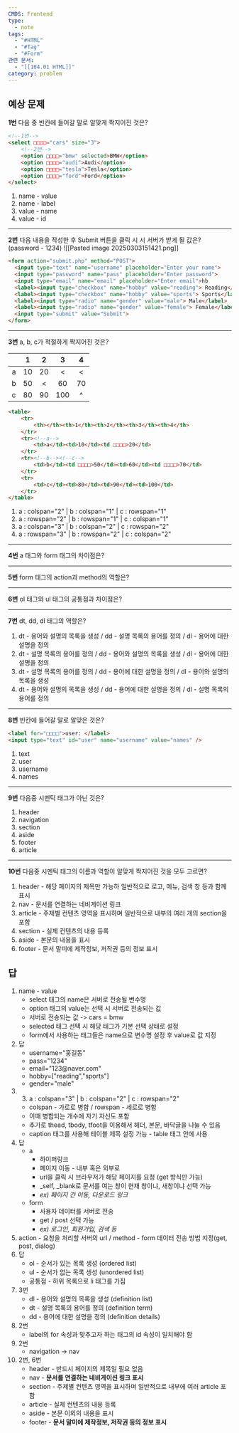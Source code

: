```yaml
---
CMDS: Frontend
type:
  - note
tags:
  - "#HTML"
  - "#Tag"
  - "#Form"
관련 문서:
  - "[[104.01 HTML]]"
category: problem
---
```

## 예상 문제
**1번**
다음 중 빈칸에 들어갈 말로 알맞게 짝지어진 것은?
```html
<!--1번-->
<select □□□□="cars" size="3">
	<!--2번-->
	<option □□□□="bmw" selected>BMW</option>
	<option □□□□="audi">Audi</option>
	<option □□□□="tesla">Tesla</option>
	<option □□□□="ford">Ford</option>
</select>
```
1. name - value
2. name - label
3. value - name
4. value - id

---
**2번**
다음 내용을 작성한 후 Submit 버튼을 클릭 시 시 서버가 받게 될 값은? (password - 1234)
![[Pasted image 20250303151421.png]]
```html
<form action="submit.php" method="POST">
  <input type="text" name="username" placeholder="Enter your name">
  <input type="password" name="pass" placeholder="Enter password">
  <input type="email" name="email" placeholder="Enter email">hb
  <label><input type="checkbox" name="hobby" value="reading"> Reading</label>
  <label><input type="checkbox" name="hobby" value="sports"> Sports</label>
  <label><input type="radio" name="gender" value="male"> Male</label>
  <label><input type="radio" name="gender" value="female"> Female</label>
  <input type="submit" value="Submit">
</form>
```

---
**3번**
a, b, c가 적절하게 짝지어진 것은?

|     |  1  |  2  |  3  |  4  |
|:---:|:---:|:---:|:---:|:---:|
|  a  | 10  | 20  |  <  |  <  |
|  b  | 50  |  <  | 60  | 70  |
|  c  | 80  | 90  | 100 |  ^  |

```html
<table>
	<tr>
		<th></th><th>1</th><th>2</th><th>3</th><th>4</th>
	</tr>
	<tr><!--a-->
		<td>a</td><td>10</td><td □□□□>20</td>
	</tr>
	<tr><!--b--><!--c-->
		<td>b</td><td □□□□>50</td><td>60</td><td □□□□>70</td>
	</tr>
	<tr>
		<td>c</td><td>80</td><td>90</td><td>100</td>
	</tr>
</table>
```
1. a : colspan="2" | b : colspan="1" | c : rowspan="1"
2. a : rowspan="2" | b : rowspan="1" | c : colspan="1"
3. a : colspan="3" | b : colspan="2" | c : rowspan="2"
4. a : rowspan="3" | b : rowspan="2" | c : colspan="2"

---
**4번**
a 태그와 form 태그의 차이점은?

---
**5번**
form 태그의 action과 method의 역할은?

---
**6번**
ol 태그와 ul 태그의 공통점과 차이점은?

---
**7번**
dt, dd, dl 태그의 역할은?
1. dt - 용어와 설명의 목록을 생성 / dd - 설명 목록의 용어를 정의 / dl - 용어에 대한 설명을 정의
2. dt - 설명 목록의 용어를 정의 / dd - 용어와 설명의 목록을 생성 / dl - 용어에 대한 설명을 정의
3. dt - 설명 목록의 용어를 정의 / dd - 용어에 대한 설명을 정의 / dl - 용어와 설명의 목록을 생성
4. dt - 용어와 설명의 목록을 생성 / dd - 용어에 대한 설명을 정의 / dl - 설명 목록의 용어를 정의

---
**8번**
빈칸에 들어갈 말로 알맞은 것은?
```html
<label for="□□□□">user: </label>
<input type="text" id="user" name="username" value="names" />
```
1. text
2. user
3. username
4. names

---
**9번**
다음중 시멘틱 태그가 아닌 것은?
1. header
2. navigation
3. section
4. aside
5. footer
6. article

---
**10번**
다음중 시멘틱 태그의 이름과 역할이 알맞게 짝지어진 것을 모두 고르면?
1. header - 해당 페이지의 제목만 가능하 일반적으로 로고, 메뉴, 검색 창 등과 함께 표시
2. nav - 문서를 연결하는 네비게이션 링크
3. article - 주제별 컨텐츠 영역을 표시하며 일반적으로 내부의 여러 개의 section을 포함
4. section - 실제 컨텐츠의 내용 등록
5. aside - 본문의 내용을 표시
6. footer - 문서 말미에 제작정보, 저작권 등의 정보 표시




## 답
1. name - value
	- select 태그의 name은 서버로 전송될 변수명
	- option 태그의 value는 선택 시 서버로 전송되는 값
	- 서버로 전송되는 값 -> cars = bmw
	- selected 태그 선택 시 해당 태그가 기본 선택 상태로 설정
	- form에서 사용하는 태그들은 name으로 변수명 설정 후 value로 값 지정
2. 답
	- username="홍길동"
	- pass="1234"
	- email="123\@naver.com"
	- hobby=\["reading","sports"\]
	- gender="male"
3. 3) a : colspan="3" | b : colspan="2" | c : rowspan="2"
	- colspan - 가로로 병합 / rowspan - 세로로 병합
	- 이때 병합되는 개수에 자기 자신도 포함
	- 추가로 thead, tbody, tfoot을 이용해서 헤더, 본문, 바닥글을 나눌 수 있음
	- caption 태그를 사용해 테이블 제목 설정 가능 - table 태그 안에 사용
4. 답
	- a
		- 하이퍼링크
		- 페이지 이동 - 내부 혹은 외부로
		- url을 클릭 시 브라우저가 해당 페이지를 요청 (get 방식만 가능)
		- \_self, \_blank로 문서를 여는 창이 현재 창이냐, 새창이냐 선택 가능
		- *ex) 페이지 간 이동, 다운로드 링크*
	- form
		- 사용자 데이터를 서버로 전송
		- get / post 선택 가능
		- *ex) 로그인, 회원가입, 검색 등*
5. action - 요청을 처리할 서버의 url / method - form 데이터 전송 방법 지정(get, post, dialog)
6. 답
	- ol - 순서가 있는 목록 생성 (ordered list)
	- ul - 순서가 없는 목록 생성 (unordered list)
	- 공통점 - 하위 목록으로 li 태그를 가짐
7. 3번
	- dl - 용어와 설명의 목록을 생성 (definition list)
	- dt - 설명 목록의 용어를 정의 (definition term)
	- dd - 용어에 대한 설명을 정의 (definition details)
8. 2번
	- label의 for 속성과 맞추고자 하는 태그의 id 속성이 일치해야 함
9. 2번
	- navigation -> nav
10. 2번, 6번
	- header - 반드시 페이지의 제목일 필요 없음
	- nav - **문서를 연결하는 네비게이션 링크 표시**
	- section - 주제별 컨텐츠 영역을 표시하며 일반적으로 내부에 여러 article 포함
	- article - 실제 컨텐츠의 내용 등록
	- aside - 본문 이외의 내용을 표시
	- footer - **문서 말미에 제작정보, 저작권 등의 정보 표시**